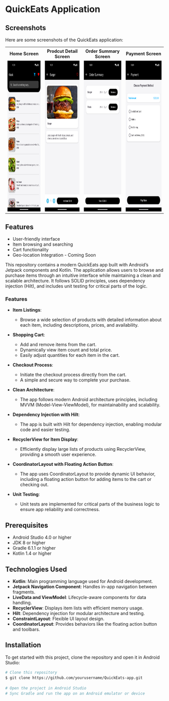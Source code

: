 # QuickEats Application

## Screenshots

Here are some screenshots of the QuickEats application:

<table>
  <tr>
    <th>Home Screen</th>
    <th>Prodcut Detail Screen</th>
    <th>Order Summary Screen</th>
    <th>Payment Screen</th>
  </tr>
  <tr>
    <td><img src="https://github.com/hitwonder/QuickEats/blob/main/screenshots/1.png?raw=true" width="270" height="480"></td>
    <td><img src="https://github.com/hitwonder/QuickEats/blob/main/screenshots/2.png?raw=true" width="270" height="480"></td>
    <td><img src="https://github.com/hitwonder/QuickEats/blob/main/screenshots/3.png?raw=true" width="270" height="480"></td>
    <td><img src="https://github.com/hitwonder/QuickEats/blob/main/screenshots/4.png?raw=true" width="270" height="480"></td>
  </tr>
</table>



## Features

- User-friendly interface
- Item browsing and searching
- Cart functionality
- Geo-location Integration - Coming Soon

This repository contains a modern QuickEats app built with Android’s Jetpack components and Kotlin. The application allows users to browse and purchase items through an intuitive interface while maintaining a clean and scalable architecture. It follows SOLID principles, uses dependency injection (Hilt), and includes unit testing for critical parts of the logic.

### Features

- **Item Listings**: 
  - Browse a wide selection of products with detailed information about each item, including descriptions, prices, and availability.

- **Shopping Cart**: 
  - Add and remove items from the cart.
  - Dynamically view item count and total price.
  - Easily adjust quantities for each item in the cart.

- **Checkout Process**: 
  - Initiate the checkout process directly from the cart.
  - A simple and secure way to complete your purchase.

- **Clean Architecture**: 
  - The app follows modern Android architecture principles, including MVVM (Model-View-ViewModel), for maintainability and scalability.

- **Dependency Injection with Hilt**: 
  - The app is built with Hilt for dependency injection, enabling modular code and easier testing.

- **RecyclerView for Item Display**: 
  - Efficiently display large lists of products using RecyclerView, providing a smooth user experience.

- **CoordinatorLayout with Floating Action Button**: 
  - The app uses CoordinatorLayout to provide dynamic UI behavior, including a floating action button for adding items to the cart or checking out.

- **Unit Testing**: 
  - Unit tests are implemented for critical parts of the business logic to ensure app reliability and correctness.

## Prerequisites

- Android Studio 4.0 or higher
- JDK 8 or higher
- Gradle 6.1.1 or higher
- Kotlin 1.4 or higher

## Technologies Used

- **Kotlin**: Main programming language used for Android development.
- **Jetpack Navigation Component**: Handles in-app navigation between fragments.
- **LiveData and ViewModel**: Lifecycle-aware components for data handling.
- **RecyclerView**: Displays item lists with efficient memory usage.
- **Hilt**: Dependency injection for modular architecture and testing.
- **ConstraintLayout**: Flexible UI layout design.
- **CoordinatorLayout**: Provides behaviors like the floating action button and toolbars.


## Installation

To get started with this project, clone the repository and open it in Android Studio:

```bash
# Clone this repository
$ git clone https://github.com/yourusername/QuickEats-app.git

# Open the project in Android Studio
# Sync Gradle and run the app on an Android emulator or device
